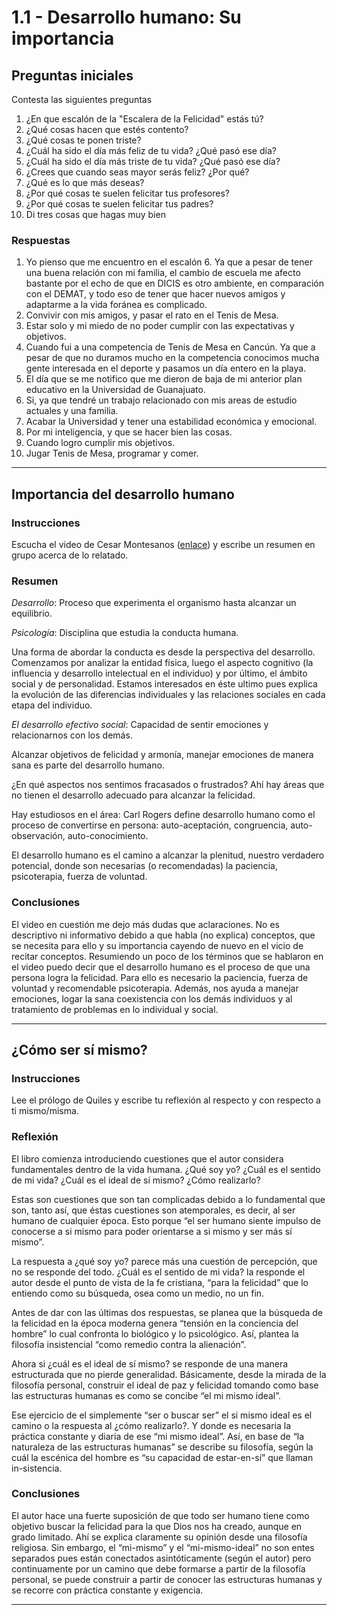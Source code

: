 # 1.1 - Desarrollo humano: Su importancia

## Preguntas iniciales

Contesta las siguientes preguntas

1. ¿En que escalón de la "Escalera de la Felicidad" estás tú?
2. ¿Qué cosas hacen que estés contento?
3. ¿Qué cosas te ponen triste?
4. ¿Cuál ha sido el día más feliz de tu vida? ¿Qué pasó ese día?
5. ¿Cuál ha sido el día más triste de tu vida? ¿Qué pasó ese día?
6. ¿Crees que cuando seas mayor serás feliz? ¿Por qué?
7. ¿Qué es lo que más deseas?
8. ¿Por qué cosas te suelen felicitar tus profesores?
9.  ¿Por qué cosas te suelen felicitar tus padres?
10. Di tres cosas que hagas muy bien

### Respuestas

1. Yo pienso que me encuentro en el escalón 6. Ya que a pesar de tener una buena relación con mi familia, el cambio de escuela me afecto bastante por el echo de que en DICIS es otro ambiente, en comparación con el DEMAT, y todo eso de tener que hacer nuevos amigos y adaptarme a la vida foránea es complicado.
2. Convivir con mis amigos, y pasar el rato en el Tenis de Mesa.
3. Estar solo y mi miedo de no poder cumplir con las expectativas y objetivos.
4. Cuando fui a una competencia de Tenis de Mesa en Cancún. Ya que a pesar de que no duramos mucho en la competencia conocimos mucha gente interesada en el deporte y pasamos un día entero en la playa.
5. El día que se me notifico que me dieron de baja de mi anterior plan educativo en la Universidad de Guanajuato.
6. Si, ya que tendré un trabajo relacionado con mis areas de estudio actuales y una familia.
7. Acabar la Universidad y tener una estabilidad económica y emocional.
8. Por mi inteligencia, y que se hacer bien las cosas.
9. Cuando logro cumplir mis objetivos.
10. Jugar Tenis de Mesa, programar y comer.

---

## Importancia del desarrollo humano

### Instrucciones

Escucha el video de Cesar Montesanos ([enlace](https://youtu.be/6hDsPPqYv7Y)) y escribe un resumen en grupo acerca de lo relatado.

### Resumen

*Desarrollo*: Proceso que experimenta el organismo hasta alcanzar un equilibrio.

*Psicología*: Disciplina que estudia la conducta humana.

Una forma de abordar la conducta es desde la perspectiva del desarrollo. Comenzamos por analizar la entidad física, luego el aspecto cognitivo (la influencia y desarrollo intelectual en el individuo) y por último, el ámbito social y de personalidad. Estamos interesados en éste ultimo pues explica la evolución de las diferencias individuales y las relaciones sociales en cada etapa del individuo.

*El desarrollo efectivo social*: Capacidad de sentir emociones y relacionarnos con los demás.

Alcanzar objetivos de felicidad y armonía, manejar emociones de manera sana es parte del desarrollo humano.

¿En qué aspectos nos sentimos fracasados o frustrados? Ahí hay áreas que no tienen el desarrollo adecuado para alcanzar la felicidad.

Hay estudiosos en el área: Carl Rogers define desarrollo humano como el proceso de convertirse en persona: auto-aceptación, congruencia, auto-observación, auto-conocimiento.

El desarrollo humano es el camino a alcanzar la plenitud, nuestro verdadero potencial, donde son necesarias (o recomendadas) la paciencia, psicoterapia, fuerza de voluntad.

### Conclusiones

El video en cuestión me dejo más dudas que aclaraciones. No es descriptivo ni informativo debido a que habla (no explica) conceptos, que se necesita para ello y su importancia cayendo de nuevo en el vicio de recitar conceptos. Resumiendo un poco de los términos que se hablaron en el video puedo decir que el desarrollo humano es el proceso de que una persona logra la felicidad. Para ello es necesario la paciencia, fuerza de voluntad y recomendable psicoterapia. Además, nos ayuda a manejar emociones, logar la sana coexistencia con los demás individuos y al tratamiento de problemas en lo individual y social.

---

## ¿Cómo ser sí mismo?

### Instrucciones

Lee el prólogo de Quiles y escribe tu reflexión al respecto y con respecto a ti mismo/misma.

### Reflexión

El libro comienza introduciendo cuestiones que el autor considera fundamentales dentro de la vida humana. ¿Qué soy yo? ¿Cuál es el sentido de mi vida? ¿Cuál es el ideal de sí mismo? ¿Cómo realizarlo?

Estas son cuestiones que son tan complicadas debido a lo fundamental que son, tanto así, que éstas cuestiones son atemporales, es decir, al ser humano de cualquier época. Esto porque “el ser humano siente impulso de conocerse a si mismo para poder orientarse a si mismo y ser más sí mismo”.

La respuesta a ¿qué soy yo? parece más una cuestión de percepción, que no se responde del todo. ¿Cuál es el sentido de mi vida? la responde el autor desde el punto de vista de la fe cristiana, “para la felicidad” que lo entiendo como su búsqueda, osea como un medio, no un fin.

Antes de dar con las últimas dos respuestas, se planea que la búsqueda de la felicidad en la época moderna genera “tensión en la conciencia del hombre” lo cual confronta lo biológico y lo psicológico. Así, plantea la filosofía insistencial “como remedio contra la alienación”.

Ahora si ¿cuál es el ideal de sí mismo? se responde de una manera estructurada que no pierde generalidad. Básicamente, desde la mirada de la filosofía personal, construir el ideal de paz y felicidad tomando como base las estructuras humanas es como se concibe “el mi mismo ideal”.

Ese ejercicio de el simplemente “ser o buscar ser” el si mismo ideal es el camino o la respuesta al ¿cómo realizarlo?. Y donde es necesaria la práctica constante y diaria de ese “mi mismo ideal”. Así, en base de “la naturaleza de las estructuras humanas” se describe su filosofía, según la cuál la escénica del hombre es “su capacidad de estar-en-sí” que llaman in-sistencia.

### Conclusiones

El autor hace una fuerte suposición de que todo ser humano tiene como objetivo buscar la felicidad para la que Dios nos ha creado, aunque en grado limitado. Ahí se explica claramente su opinión desde una filosofía religiosa. Sin embargo, el “mi-mismo” y el “mi-mismo-ideal” no son entes separados pues están conectados asintóticamente (según el autor) pero continuamente por un camino que debe formarse a partir de la filosofía personal, se puede construir a partir de conocer las estructuras humanas y se recorre con práctica constante y exigencia.

---
